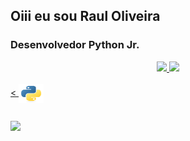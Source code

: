 

<!--
**racooliveira/racooliveira** is a ✨ _special_ ✨ repository because its `README.md` (this file) appears on your GitHub profile.

Here are some ideas to get you started:

- 🔭 I’m currently working on ...
- 🌱 I’m currently learning ...
- 👯 I’m looking to collaborate on ...
- 🤔 I’m looking for help with ...
- 💬 Ask me about ...
- 📫 How to reach me: ...
- 😄 Pronouns: ...
- ⚡ Fun fact: ...
-->

## Oiii eu sou Raul Oliveira
### Desenvolvedor Python Jr.
<div align="center">
  <a href="https://github.com/racooliveira">
  <img height="180em" src="https://github-readme-stats.vercel.app/api?username=racooliveira&show_icons=true&theme=dracula&include_all_commits=true&count_private=true"/>
  <img height="180em" src="https://github-readme-stats.vercel.app/api/top-langs/?username=racooliveira&layout=compact&langs_count=7&theme=dracula"/>
</div>
<div style="display: inline_block"><br>
  <
 <img align="center" alt="Rafa-Python" height="30" width="40" src="https://raw.githubusercontent.com/devicons/devicon/master/icons/python/python-original.svg">
  
##

<div> 
  <a href="https://www.linkedin.com/in/racooliveira" target="_blank"><img src="https://img.shields.io/badge/-LinkedIn-%230077B5?style=for-the-badge&logo=linkedin&logoColor=white" target="_blank"></a> 
   
 
 
 
</div>
